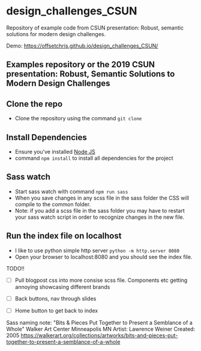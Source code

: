 # design_challenges_CSUN
Repository of example code from CSUN presentation: Robust, semantic solutions for modern design challenges.

Demo: https://offsetchris.github.io/design_challenges_CSUN/


## Examples repository or the 2019 CSUN presentation: Robust, Semantic Solutions to Modern Design Challenges



## Clone the repo
  * Clone the repository using the command `git clone`

## Install Dependencies
  * Ensure you've installed [Node JS](https://nodejs.org/en/)
  * command `npm install` to install all dependencies for the project

## Sass watch
  * Start sass watch with command `npm run sass`
  * When you save changes in any scss file in the sass folder the CSS will compile to the common folder.
  * Note: if you add a scss file in the sass folder you may have to restart your sass watch script in order to recognize changes in the new file.

## Run the index file on localhost
  * I like to use python simple http server `python -m http.server 8080`
  * Open your browser to localhost:8080 and you should see the index file.


TODO!!
- [ ] Pull blogpost css into more consise scss file. Components etc getting annoying showcasing different brands
- [ ] Back buttons, nav through slides
- [ ] Home button to get back to index



Sass naming note:
"Bits & Pieces Put Together to Present a Semblance of a Whole"
  Walker Art Center Minneapolis MN 
  Artist: Lawrence Weiner 
  Created: 2005
  https://walkerart.org/collections/artworks/bits-and-pieces-put-together-to-present-a-semblance-of-a-whole